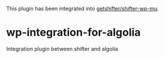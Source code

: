 This plugin has been integrated into [getshifter/shifter-wp-mu](https://github.com/getshifter/shifter-wp-mu).

# wp-integration-for-algolia
Integration plugin between shifter and algolia
